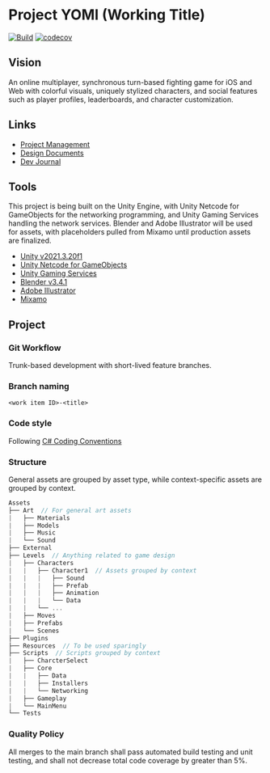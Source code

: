 # Project YOMI (Working Title)

[![Build](https://github.com/cboveda/ProjectYOMI/actions/workflows/main.yml/badge.svg)](https://github.com/cboveda/ProjectYOMI/actions/workflows/main.yml) [![codecov](https://codecov.io/gh/cboveda/ProjectYOMI/branch/main/graph/badge.svg?token=NAMSFMFB5I)](https://codecov.io/gh/cboveda/ProjectYOMI)

## Vision

An online multiplayer, synchronous turn-based fighting game for iOS and Web with colorful visuals, uniquely stylized characters, and social features such as player profiles, leaderboards, and character customization.

## Links

- [Project Management](https://github.com/users/cboveda/projects/3/views/1)
- [Design Documents](https://github.com/cboveda/ProjectYOMI/wiki)
- [Dev Journal](https://dev.to/cboveda/series/22535)

## Tools

This project is being built on the Unity Engine, with Unity Netcode for GameObjects for the networking programming, and Unity Gaming Services handling the network services. Blender and Adobe Illustrator will be used for assets, with placeholders pulled from Mixamo until production assets are finalized.

- [Unity v2021.3.20f1](https://unity.com/)
- [Unity Netcode for GameObjects](https://docs-multiplayer.unity3d.com/netcode/current/about/index.html)
- [Unity Gaming Services](https://unity.com/solutions/gaming-services)
- [Blender v3.4.1](https://www.blender.org/download/)
- [Adobe Illustrator](https://www.adobe.com/creativecloud/products/illustrator.html)
- [Mixamo](https://www.mixamo.com/)

## Project

### Git Workflow

Trunk-based development with short-lived feature branches.

### Branch naming

`<work item ID>-<title>`

### Code style

Following [C# Coding Conventions](https://learn.microsoft.com/en-us/dotnet/csharp/fundamentals/coding-style/coding-conventions)

### Structure

General assets are grouped by asset type, while context-specific assets are grouped by context.

```C#
Assets
├── Art  // For general art assets
|   ├── Materials
|   ├── Models
|   ├── Music
|   └── Sound
├── External
├── Levels  // Anything related to game design
|   ├── Characters
|   |   ├── Character1  // Assets grouped by context
|   |   |   ├── Sound
|   |   |   ├── Prefab
|   |   |   ├── Animation
|   |   |   └── Data
|   |   └── ...
|   ├── Moves
|   ├── Prefabs
|   └── Scenes
├── Plugins
├── Resources  // To be used sparingly
├── Scripts  // Scripts grouped by context
|   ├── CharcterSelect
|   ├── Core
|   |   ├── Data
|   |   ├── Installers
|   |   └── Networking
|   ├── Gameplay
|   └── MainMenu
└── Tests
```

### Quality Policy

All merges to the main branch shall pass automated build testing and unit testing, and shall not decrease total code coverage by greater than 5%.
